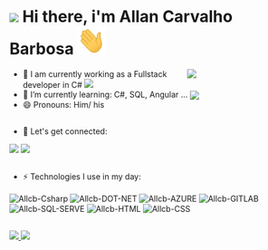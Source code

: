 # <img src="https://media2.giphy.com/media/v1.Y2lkPTc5MGI3NjExbnRoYTJkYTJxZjVhMzRsazRyaHl6eDNtemJ0eGZlNHpzeW5iaXdiaSZlcD12MV9pbnRlcm5hbF9naWZfYnlfaWQmY3Q9cw/aUR6unOaMpjflMx3SZ/giphy.webp" heiht="30" width="40"> Hi there, i'm Allan Carvalho Barbosa <img src="https://github.com/Allcb/Allcb/blob/main/wave.gif" width="50px" height="50px" />

<img align="right" src="https://media.giphy.com/media/M9gbBd9nbDrOTu1Mqx/giphy.gif" width="190">
</em></p>

- 🔭 I am currently working as a Fullstack developer in C# <img src="https://media.giphy.com/media/WUlplcMpOCEmTGBtBW/giphy.gif" heiht="30" width="40">
- 🌱 I’m currently learning: C#, SQL, Angular ... <img align="center" src="https://i.giphy.com/gjrYDwbjnK8x36xZIO.webp" heiht="30" width="40">
- 😄 Pronouns: Him/ his

##

- 👯 Let's get connected:

<div>
    <a href = "mailto:allancbarbosa@gmail.com"><img loading="lazy" src="https://img.shields.io/badge/Gmail-D14836?style=for-the-badge&logo=gmail&logoColor=white" target="_blank"></a>
    <a href="https://www.linkedin.com/in/allan-carvalho-barbosa-023191126/" target="_blank"><img loading="lazy" src="https://img.shields.io/badge/-LinkedIn-%230077B5?style=for-the-badge&logo=linkedin&logoColor=white" target="_blank"></a>   
</div>

##

- ⚡ Technologies I use in my day:

<div>
    <img align="center" alt="Allcb-Csharp" heiht="30" width="40" src="https://cdn.jsdelivr.net/gh/devicons/devicon/icons/csharp/csharp-original.svg"/> 
    <img align="center" alt="Allcb-DOT-NET" heiht="30" width="40" src="https://cdn.jsdelivr.net/gh/devicons/devicon/icons/dot-net/dot-net-plain-wordmark.svg"/>
    <img align="center" alt="Allcb-AZURE" heiht="30" width="40" src="https://cdn.jsdelivr.net/gh/devicons/devicon/icons/azure/azure-original.svg"/>
    <img align="center" alt="Allcb-GITLAB" heiht="30" width="40" src="https://cdn.jsdelivr.net/gh/devicons/devicon/icons/gitlab/gitlab-original.svg" />
    <img align="center" alt="Allcb-SQL-SERVE" heiht="30" width="40" src="https://www.freeiconspng.com/uploads/sql-server-icon-png-8.png" />  
    <img align="center" alt="Allcb-HTML" heiht="30" width="40" src="https://cdn.jsdelivr.net/gh/devicons/devicon/icons/html5/html5-original.svg"/>
    <img align="center" alt="Allcb-CSS" heiht="30" width="40" src="https://cdn.jsdelivr.net/gh/devicons/devicon/icons/css3/css3-original.svg"/>
  </div>
  
##
  
<div>
    <a href="https://github.com/Allcb">
    <img heiht="180cm" src="https://github-readme-stats.vercel.app/api?username=Allcb&show_icons=true&theme=radical&include_all_commits=true&count_private=true"/>
    <img heiht="180cm" src="https://github-readme-stats.vercel.app/api/top-langs/?username=Allcb&layout=compact&langs_count=16&theme=radical"/>
</div>
      
##

<!--
**Allcb/Allcb** is a ✨ _special_ ✨ repository because its `README.md` (this file) appears on your GitHub profile.

Here are some ideas to get you started:

- 🔭 I’m currently working on ...
- 🌱 I’m currently learning ...
- 👯 I’m looking to collaborate on ...
- 🤔 I’m looking for help with ...
- 💬 Ask me about ...
- 📫 How to reach me: ...
- 😄 Pronouns: ...
- ⚡ Fun fact: ...
-->
